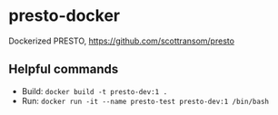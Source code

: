 # presto-docker
Dockerized PRESTO, https://github.com/scottransom/presto

## Helpful commands
- Build: `docker build -t presto-dev:1 .`
- Run: `docker run -it --name presto-test presto-dev:1 /bin/bash`
